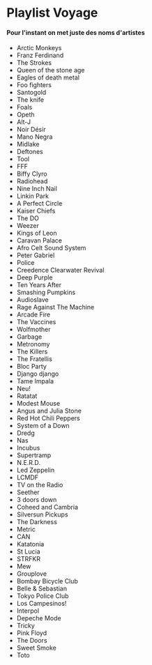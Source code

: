 # Playlist Voyage

#### Pour l'instant on met juste des noms d'artistes

- Arctic Monkeys
- Franz Ferdinand
- The Strokes
- Queen of the stone age
- Eagles of death metal
- Foo fighters
- Santogold
- The knife
- Foals
- Opeth
- Alt-J
- Noir Désir
- Mano Negra
- Midlake
- Deftones
- Tool
- FFF
- Biffy Clyro
- Radiohead
- Nine Inch Nail
- Linkin Park
- A Perfect Circle
- Kaiser Chiefs
- The DO
- Weezer
- Kings of Leon
- Caravan Palace
- Afro Celt Sound System
- Peter Gabriel
- Police
- Creedence Clearwater Revival
- Deep Purple
- Ten Years After
- Smashing Pumpkins
- Audioslave
- Rage Against The Machine
- Arcade Fire
- The Vaccines
- Wolfmother
- Garbage
- Metronomy
- The Killers
- The Fratellis
- Bloc Party
- Django django
- Tame Impala
- Neu!
- Ratatat
- Modest Mouse
- Angus and Julia Stone
- Red Hot Chili Peppers
- System of a Down
- Dredg
- Nas
- Incubus
- Supertramp
- N.E.R.D.
- Led Zeppelin
- LCMDF
- TV on the Radio
- Seether
- 3 doors down
- Coheed and Cambria
- Silversun Pickups
- The Darkness
- Metric
- CAN
- Katatonia
- St Lucia
- STRFKR
- Mew
- Grouplove
- Bombay Bicycle Club
- Belle & Sebastian
- Tokyo Police Club
- Los Campesinos!
- Interpol
- Depeche Mode
- Tricky
- Pink Floyd
- The Doors
- Sweet Smoke
- Toto
